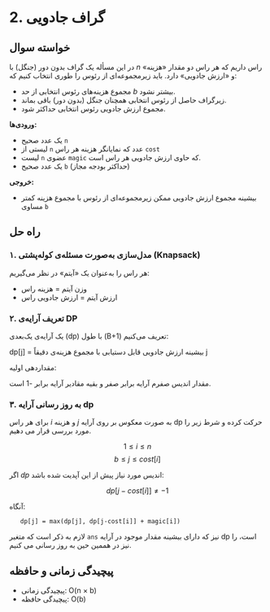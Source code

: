 # 2. گراف جادویی

## خواسته سوال
در این مسأله یک گراف بدون دور (جنگل) با $n$ راس داریم که هر راس دو مقدار «هزینه» و «ارزش جادویی» دارد. باید زیرمجموعه‌ای از رئوس را طوری انتخاب کنیم که:
- مجموع هزینه‌های رئوس انتخابی از حد $b$ بیشتر نشود.
- زیر‌گراف حاصل از رئوس انتخابی همچنان جنگل (بدون دور) باقی بماند.
- مجموع ارزش جادویی رئوس انتخابی حداکثر شود.

**ورودی‌ها:**
- یک عدد صحیح `n`
- لیستی از `n` عدد که نمایانگر هزینه هر راس `cost`
- لیست `n` عضوی `magic` که حاوی ارزش جادویی هر راس است.
- یک عدد صحیح `b` (حداکثر بودجه مجاز)  

**خروجی:**
- بیشینه مجموع ارزش جادویی ممکن زیرمجموعه‌ای از رئوس با مجموع هزینه کمتر مساوی `b`

## راه حل

### ۱. مدل‌سازی به‌صورت مسئله‌ی کوله‌پشتی (Knapsack)
هر راس را به‌عنوان یک «آیتم» در نظر می‌گیریم:
- وزن آیتم = هزینه راس  
- ارزش آیتم = ارزش جادویی راس

### ۲. تعریف آرایه‌ی DP
یک آرایه‌ی یک‌بعدی \(dp\) با طول \(B+1\) تعریف می‌کنیم:

dp[j] = بیشینه ارزش جادویی قابل دستیابی با مجموع هزینه‌ی دقیقاً j

مقداردهی اولیه:

  مقدار اندیس صفرم آرایه برابر صفر و بقیه مقادیر آرایه برابر -1 است.

### ۳. به روز رسانی آرایه dp

برای هر راس $i$ و هزینه $j$ به صورت معکوس بر روی آرایه dp حرکت کرده و شرط زیر را مورد بررسی قرار می دهیم.

$$ 1 \le i \le n $$
$$ b \le j \le cost[i] $$

اگر $dp$ اندیس مورد نیاز پیش از این آپدیت شده باشد: 

$$ dp[j-cost[i]] ≠ -1$$

آنگاه:

```python3
   dp[j] = max(dp[j], dp[j-cost[i]] + magic[i])
```

لازم به ذکر است که متغیر `ans` نیز که دارای بیشینه مقدار موجود در آرایه dp است، را نیز در هممین حین به روز رسانی می کنیم.
 

## پیچیدگی زمانی و حافظه
- پیچیدگی زمانی: O(n × b)  
- پیچیدگی حافظه: O(b)  
